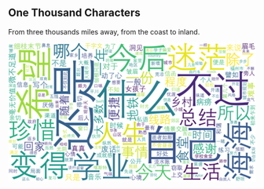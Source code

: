 ## One Thousand Characters
From three thousands miles away, from the coast to inland.  
 
![wordcloud](https://raw.githubusercontent.com/glcas/NCER_Learning/master/wordcloud.png)